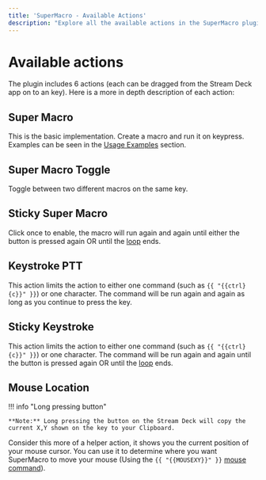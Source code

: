 ```yaml
---
title: 'SuperMacro - Available Actions'
description: "Explore all the available actions in the SuperMacro plugin by BarRaider for the Elgato Stream Deck."
---
```


<!-- NOTE: To you, the Contributor!
    Ironically, the double-bracket syntax used in SuperMacro conflicts with a special Marco syntax we can use here.
    See custom-functions.md in the *root* of the repository for the workaround
-->

# Available actions 
The plugin includes 6 actions (each can be dragged from the Stream Deck app on to an key). Here is a more in depth description of each action: 

## Super Macro
This is the basic implementation. Create a macro and run it on keypress. Examples can be seen in the [Usage Examples](./examples.md) section.

## Super Macro Toggle
Toggle between two different macros on the same key.

## Sticky Super Macro
Click once to enable, the macro will run again and again until either the button is pressed again OR until the [loop](./loops.md) ends.

## Keystroke PTT
This action limits the action to either one command (such as `{{ "{{ctrl}{c}}" }}`) or one character. The command will be run again and again as long as you continue to press the key.

## Sticky Keystroke
This action limits the action to either one command (such as `{{ "{{ctrl}{c}}" }}`) or one character. The command will be run again and again until the button is pressed again OR until the [loop](./loops.md) ends.

## Mouse Location
!!! info "Long pressing button"

    **Note:** Long pressing the button on the Stream Deck will copy the current X,Y shown on the key to your Clipboard.
Consider this more of a helper action, it shows you the current position of your mouse cursor. You can use it to determine where you want SuperMacro to move your mouse (Using the `{{ "{{MOUSEXY}}" }}` [mouse command](./commands.md)).
